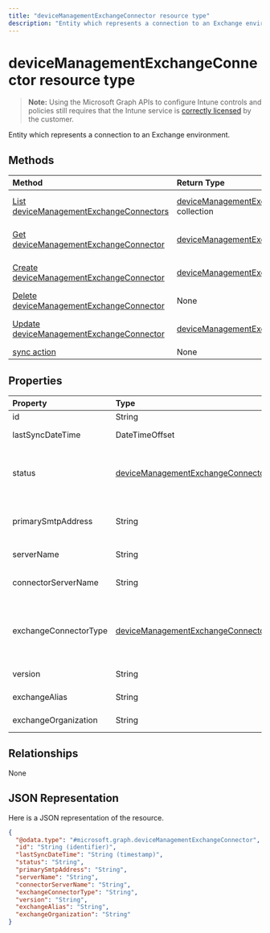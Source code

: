---title: "deviceManagementExchangeConnector resource type"description: "Entity which represents a connection to an Exchange environment."---# deviceManagementExchangeConnector resource type

> **Note:** Using the Microsoft Graph APIs to configure Intune controls and policies still requires that the Intune service is [correctly licensed](https://go.microsoft.com/fwlink/?linkid=839381) by the customer.

Entity which represents a connection to an Exchange environment.
## Methods
|Method|Return Type|Description|
|:---|:---|:---|
|[List deviceManagementExchangeConnectors](../api/intune-onboarding-devicemanagementexchangeconnector-list.md)|[deviceManagementExchangeConnector](../resources/intune-onboarding-devicemanagementexchangeconnector.md) collection|List properties and relationships of the [deviceManagementExchangeConnector](../resources/intune-onboarding-devicemanagementexchangeconnector.md) objects.|
|[Get deviceManagementExchangeConnector](../api/intune-onboarding-devicemanagementexchangeconnector-get.md)|[deviceManagementExchangeConnector](../resources/intune-onboarding-devicemanagementexchangeconnector.md)|Read properties and relationships of the [deviceManagementExchangeConnector](../resources/intune-onboarding-devicemanagementexchangeconnector.md) object.|
|[Create deviceManagementExchangeConnector](../api/intune-onboarding-devicemanagementexchangeconnector-create.md)|[deviceManagementExchangeConnector](../resources/intune-onboarding-devicemanagementexchangeconnector.md)|Create a new [deviceManagementExchangeConnector](../resources/intune-onboarding-devicemanagementexchangeconnector.md) object.|
|[Delete deviceManagementExchangeConnector](../api/intune-onboarding-devicemanagementexchangeconnector-delete.md)|None|Deletes a [deviceManagementExchangeConnector](../resources/intune-onboarding-devicemanagementexchangeconnector.md).|
|[Update deviceManagementExchangeConnector](../api/intune-onboarding-devicemanagementexchangeconnector-update.md)|[deviceManagementExchangeConnector](../resources/intune-onboarding-devicemanagementexchangeconnector.md)|Update the properties of a [deviceManagementExchangeConnector](../resources/intune-onboarding-devicemanagementexchangeconnector.md) object.|
|[sync action](../api/intune-onboarding-devicemanagementexchangeconnector-sync.md)|None|Not yet documented|

## Properties
|Property|Type|Description|
|:---|:---|:---|
|id|String|Not yet documented|
|lastSyncDateTime|DateTimeOffset|Last sync time for the Exchange Connector|
|status|[deviceManagementExchangeConnectorStatus](../resources/intune-onboarding-devicemanagementexchangeconnectorstatus.md)|Exchange Connector Status. Possible values are: `none`, `connectionPending`, `connected`, `disconnected`.|
|primarySmtpAddress|String|Email address used to configure the Service To Service Exchange Connector.|
|serverName|String|The name of the Exchange server.|
|connectorServerName|String|The name of the server hosting the Exchange Connector.|
|exchangeConnectorType|[deviceManagementExchangeConnectorType](../resources/intune-onboarding-devicemanagementexchangeconnectortype.md)|The type of Exchange Connector Configured. Possible values are: `onPremises`, `hosted`, `serviceToService`, `dedicated`.|
|version|String|The version of the ExchangeConnectorAgent|
|exchangeAlias|String|An alias assigned to the Exchange server|
|exchangeOrganization|String|Exchange Organization to the Exchange server|

## Relationships
None
## JSON Representation
Here is a JSON representation of the resource.
<!-- {
  "blockType": "resource",
  "keyProperty": "id",
  "@odata.type": "microsoft.graph.deviceManagementExchangeConnector"
}
-->
``` json
{
  "@odata.type": "#microsoft.graph.deviceManagementExchangeConnector",
  "id": "String (identifier)",
  "lastSyncDateTime": "String (timestamp)",
  "status": "String",
  "primarySmtpAddress": "String",
  "serverName": "String",
  "connectorServerName": "String",
  "exchangeConnectorType": "String",
  "version": "String",
  "exchangeAlias": "String",
  "exchangeOrganization": "String"
}
```



